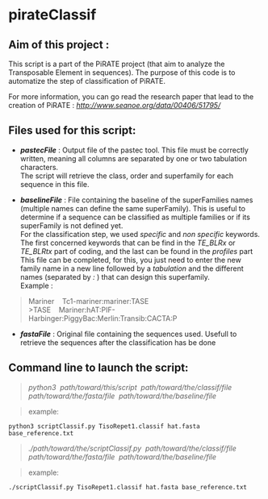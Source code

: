 # pirateClassif

## Aim of this project :

This script is a part of the PiRATE project (that aim to analyze the Transposable Element in sequences).
The purpose of this code is to automatize the step of classification of PiRATE.

For more information, you can go read the research paper that lead to the creation of PiRATE :
_http://www.seanoe.org/data/00406/51795/_

## Files used for this script:
* ***pastecFile*** : Output file of the pastec tool. This file must be correctly written, meaning all columns are separated by one or two tabulation characters.  
The script will retrieve the class, order and superfamily for each sequence in this file.

* ***baselineFile*** : File containing the baseline of the superFamilies names (multiple names can define the same superFamily). This is useful to determine if a sequence can be classified as multiple families or if its superFamily is not defined yet.  
For the classification step, we used _specific_ and _non specific_ keywords. The first concerned keywords that can be find in the _TE&#95;BLRx_ or _TE&#95;BLRtx_ part of coding, and the last can be found in the _profiles_ part  
This file can be completed, for this, you just need to enter the new family name in a new line followed by a _tabulation_ and the different names (separated by _:_ ) that can design this superfamily.  
Example :
> Mariner&nbsp;&nbsp;&nbsp;&nbsp;Tc1-mariner:mariner:TASE  
> &gt;TASE&nbsp;&nbsp;&nbsp;&nbsp;Mariner:hAT:PIF-Harbinger:PiggyBac:Merlin:Transib:CACTA:P

* ***fastaFile*** : Original file containing the sequences used. Usefull to retrieve the sequences after the classification has be done


## Command line to launch the script:

>_python3&nbsp;&nbsp;path/toward/this/script&nbsp;&nbsp;path/toward/the/classif/file  path/toward/the/fasta/file&nbsp;&nbsp;path/toward/the/baseline/file_

>example:
~~~
python3 scriptClassif.py TisoRepet1.classif hat.fasta base_reference.txt
~~~

> _./path/toward/the/scriptClassif.py&nbsp;&nbsp;path/toward/the/classif/file path/toward/the/fasta/file&nbsp;&nbsp;path/toward/the/baseline/file_

>example:
~~~
./scriptClassif.py TisoRepet1.classif hat.fasta base_reference.txt
~~~
